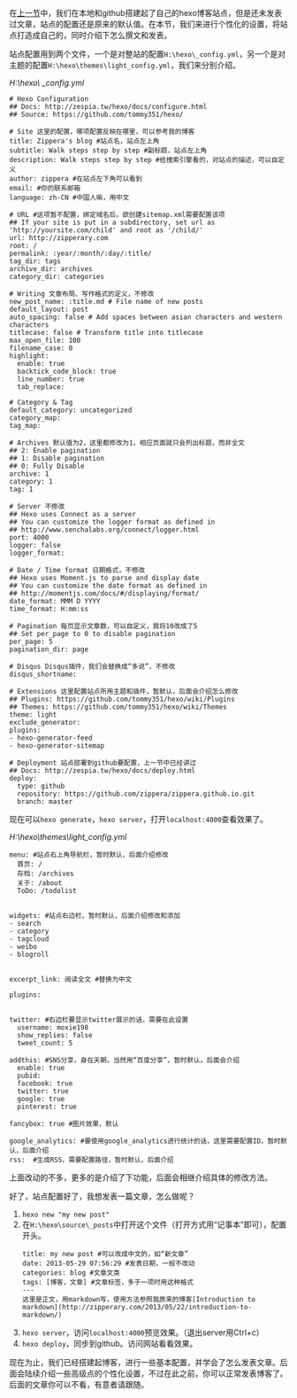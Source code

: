 在[上一节](hexo-guide-2.md)中，我们在本地和github搭建起了自己的hexo博客站点，但是还未发表过文章，站点的配置还是原来的默认值。在本节，我们来进行个性化的设置，将站点打造成自己的，同时介绍下怎么撰文和发表。

站点配置用到两个文件，一个是对整站的配置`H:\hexo\_config.yml`，另一个是对主题的配置`H:\hexo\themes\light_config.yml`，我们来分别介绍。

*H:\hexo\ _config.yml*
<!--more-->
```
# Hexo Configuration
## Docs: http://zespia.tw/hexo/docs/configure.html
## Source: https://github.com/tommy351/hexo/

# Site 这里的配置，哪项配置反映在哪里，可以参考我的博客
title: Zippera's blog #站点名，站点左上角
subtitle: Walk steps step by step #副标题，站点左上角
description: Walk steps step by step #给搜索引擎看的，对站点的描述，可以自定义
author: zippera #在站点左下角可以看到
email: #你的联系邮箱
language: zh-CN #中国人嘛，用中文

# URL #这项暂不配置，绑定域名后，欲创建sitemap.xml需要配置该项
## If your site is put in a subdirectory, set url as 'http://yoursite.com/child' and root as '/child/'
url: http://zipperary.com
root: /
permalink: :year/:month/:day/:title/
tag_dir: tags
archive_dir: archives
category_dir: categories

# Writing 文章布局、写作格式的定义，不修改
new_post_name: :title.md # File name of new posts
default_layout: post
auto_spacing: false # Add spaces between asian characters and western characters
titlecase: false # Transform title into titlecase
max_open_file: 100
filename_case: 0
highlight:
  enable: true
  backtick_code_block: true
  line_number: true
  tab_replace:

# Category & Tag
default_category: uncategorized
category_map:
tag_map:

# Archives 默认值为2，这里都修改为1，相应页面就只会列出标题，而非全文
## 2: Enable pagination
## 1: Disable pagination
## 0: Fully Disable
archive: 1
category: 1
tag: 1

# Server 不修改
## Hexo uses Connect as a server
## You can customize the logger format as defined in
## http://www.senchalabs.org/connect/logger.html
port: 4000
logger: false
logger_format:

# Date / Time format 日期格式，不修改
## Hexo uses Moment.js to parse and display date
## You can customize the date format as defined in
## http://momentjs.com/docs/#/displaying/format/
date_format: MMM D YYYY
time_format: H:mm:ss

# Pagination 每页显示文章数，可以自定义，我将10改成了5
## Set per_page to 0 to disable pagination
per_page: 5
pagination_dir: page

# Disqus Disqus插件，我们会替换成“多说”，不修改
disqus_shortname:

# Extensions 这里配置站点所用主题和插件，暂默认，后面会介绍怎么修改
## Plugins: https://github.com/tommy351/hexo/wiki/Plugins
## Themes: https://github.com/tommy351/hexo/wiki/Themes
theme: light
exclude_generator:
plugins:
- hexo-generator-feed
- hexo-generator-sitemap

# Deployment 站点部署到github要配置，上一节中已经讲过
## Docs: http://zespia.tw/hexo/docs/deploy.html
deploy:
  type: github
  repository: https://github.com/zippera/zippera.github.io.git
  branch: master
```

现在可以`hexo generate`，`hexo server`，打开`localhost:4000`查看效果了。


*H:\hexo\themes\light_config.yml*
```
menu: #站点右上角导航栏，暂时默认，后面介绍修改
  首页: /
  存档: /archives
  关于: /about
  ToDo: /todolist
  

widgets: #站点右边栏，暂时默认，后面介绍修改和添加
- search
- category
- tagcloud
- weibo
- blogroll


excerpt_link: 阅读全文 #替换为中文

plugins: 


twitter: #右边栏要显示twitter展示的话，需要在此设置
  username: moxie198
  show_replies: false
  tweet_count: 5

addthis: #SNS分享，身在天朝，当然用“百度分享”，暂时默认，后面会介绍
  enable: true
  pubid:
  facebook: true
  twitter: true
  google: true
  pinterest: true

fancybox: true #图片效果，默认

google_analytics: #要使用google_analytics进行统计的话，这里需要配置ID，暂时默认，后面介绍
rss:  #生成RSS，需要配置路径，暂时默认，后面介绍
```

上面改动的不多，更多的是介绍了下功能，后面会相继介绍具体的修改方法。

好了，站点配置好了，我想发表一篇文章，怎么做呢？

1. `hexo new "my new post"`
2. 在`H:\hexo\source\_posts`中打开这个文件（打开方式用“记事本”即可），配置开头。
    ```
    title: my new post #可以改成中文的，如“新文章”
    date: 2013-05-29 07:56:29 #发表日期，一般不改动
    categories: blog #文章文类
    tags: [博客，文章] #文章标签，多于一项时用这种格式
    ---
    这里是正文，用markdown写，使用方法参照我原来的博客[Introduction to markdown](http://zipperary.com/2013/05/22/introduction-to-markdown/)
    ```
3. `hexo server`，访问`localhost:4000`预览效果。（退出server用Ctrl+c）
4. `hexo deploy`，同步到github。访问网站看看效果。

现在为止，我们已经搭建起博客，进行一些基本配置，并学会了怎么发表文章。后面会陆续介绍一些高级点的个性化设置，不过在此之前，你可以正常发表博客了。后面的文章你可以不看，有意者请跟随。

